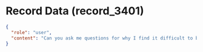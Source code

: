 # Record Data (record_3401)

```json
{
  "role": "user",
  "content": "Can you ask me questions for why I find it difficult to believe?\n"
}
```
